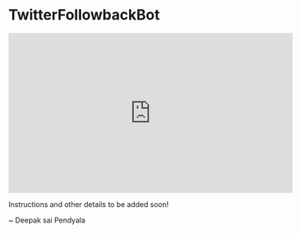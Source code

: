 # TwitterFollowbackBot
<iframe width="560" height="315" src="https://www.youtube.com/embed/UJRCWKAu1gQ" title="YouTube video player" frameborder="0" allow="accelerometer; autoplay; clipboard-write; encrypted-media; gyroscope; picture-in-picture" allowfullscreen></iframe>

Instructions and other details to be added soon!

~ Deepak sai Pendyala
